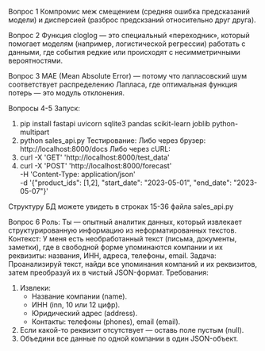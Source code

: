 Вопрос 1
Компромис меж смещением (средняя ошибка предсказаний модели) и дисперсией (разброс предскзаний относительно друг друга).

Вопрос 2
Функция cloglog — это специальный «переходник», который помогает моделям (например, логистической регрессии) работать с данными, где события редкие или происходят с несимметричными вероятностями.

Вопрос 3
MAE (Mean Absolute Error) — потому что лапласовский шум соответствует распределению Лапласа, где оптимальная функция потерь — это модуль отклонения.

Вопросы 4-5
Запуск: 
1) pip install fastapi uvicorn sqlite3 pandas scikit-learn joblib python-multipart
2) python sales_api.py
Тестирование: 
Либо через брузер: http://localhost:8000/docs
Либо через cURL:
1) curl -X 'GET' 'http://localhost:8000/test_data'
2) curl -X 'POST' 'http://localhost:8000/forecast' \
-H 'Content-Type: application/json' \
-d '{"product_ids": [1,2], "start_date": "2023-05-01", "end_date": "2023-05-07"}'

Структуру БД можете увидеть в строках 15-36 файла sales_api.py 

Вопрос 6 
Роль:
Ты — опытный аналитик данных, который извлекает структурированную информацию из неформатированных текстов.
Контекст:
У меня есть необработанный текст (письма, документы, заметки), где в свободной форме упоминаются компании и их реквизиты: названия, ИНН, адреса, телефоны, email.
Задача:
Проанализируй текст, найди все упоминания компаний и их реквизитов, затем преобразуй их в чистый JSON-формат.
Требования:
1) Извлеки:
   - Название компании (name).
   - ИНН (inn, 10 или 12 цифр).
   - Юридический адрес (address).
   - Контакты: телефоны (phones), email (email).
2) Если какой-то реквизит отсутствует — оставь поле пустым (null).
3) Объедини все данные по одной компании в один JSON-объект.